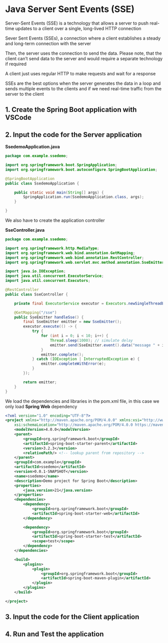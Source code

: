 # Java Server Sent Events (SSE)

Server-Sent Events (SSE) is a technology that allows a server to push real-time updates to a client over a single, long-lived HTTP connection

Sever Sent Events (SSEs), a connection where a client establishes a steady and long-term connection with the server

Then, the server uses the connection to send the data. Please note, that the client can’t send data to the server and would require a separate technology if required

A client just uses regular HTTP to make requests and wait for a response

SSEs are the best options when the server generates the data in a loop and sends multiple events to the clients and if we need real-time traffic from the server to the client

## 1. Create the Spring Boot application with VSCode


## 2. Input the code for the Server application

**SsedemoApplication.java**

```java
package com.example.ssedemo;

import org.springframework.boot.SpringApplication;
import org.springframework.boot.autoconfigure.SpringBootApplication;

@SpringBootApplication
public class SsedemoApplication {

	public static void main(String[] args) {
		SpringApplication.run(SsedemoApplication.class, args);
	}

}
```

We also have to create the application controller

**SseController.java**

```java
package com.example.ssedemo;

import org.springframework.http.MediaType;
import org.springframework.web.bind.annotation.GetMapping;
import org.springframework.web.bind.annotation.RestController;
import org.springframework.web.servlet.mvc.method.annotation.SseEmitter;

import java.io.IOException;
import java.util.concurrent.ExecutorService;
import java.util.concurrent.Executors;

@RestController
public class SseController {

    private final ExecutorService executor = Executors.newSingleThreadExecutor();

    @GetMapping("/sse")
    public SseEmitter handleSse() {
        final SseEmitter emitter = new SseEmitter();
        executor.execute(() -> {
            try {
                for (int i = 0; i < 10; i++) {
                    Thread.sleep(1000); // simulate delay
                    emitter.send(SseEmitter.event().data("message " + i, MediaType.TEXT_PLAIN));
                }
                emitter.complete();
            } catch (IOException | InterruptedException e) {
                emitter.completeWithError(e);
            }
        });

        return emitter;
    }
}
```

We load the dependencies and libraries in the pom.xml file, in this case we only load **Spring Web** dependency

```xml 
<?xml version="1.0" encoding="UTF-8"?>
<project xmlns="http://maven.apache.org/POM/4.0.0" xmlns:xsi="http://www.w3.org/2001/XMLSchema-instance"
	xsi:schemaLocation="http://maven.apache.org/POM/4.0.0 https://maven.apache.org/xsd/maven-4.0.0.xsd">
	<modelVersion>4.0.0</modelVersion>
	<parent>
		<groupId>org.springframework.boot</groupId>
		<artifactId>spring-boot-starter-parent</artifactId>
		<version>3.2.3</version>
		<relativePath/> <!-- lookup parent from repository -->
	</parent>
	<groupId>com.example</groupId>
	<artifactId>ssedemo</artifactId>
	<version>0.0.1-SNAPSHOT</version>
	<name>ssedemo</name>
	<description>Demo project for Spring Boot</description>
	<properties>
		<java.version>21</java.version>
	</properties>
	<dependencies>
		<dependency>
			<groupId>org.springframework.boot</groupId>
			<artifactId>spring-boot-starter-web</artifactId>
		</dependency>

		<dependency>
			<groupId>org.springframework.boot</groupId>
			<artifactId>spring-boot-starter-test</artifactId>
			<scope>test</scope>
		</dependency>
	</dependencies>

	<build>
		<plugins>
			<plugin>
				<groupId>org.springframework.boot</groupId>
				<artifactId>spring-boot-maven-plugin</artifactId>
			</plugin>
		</plugins>
	</build>

</project>
```

## 3. Input the code for the Client application


## 4. Run and Test the application



